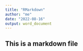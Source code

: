 ```yaml
---
title: "RMarkdown"
author: "me"
date: "2022-08-16"
output: word_document
---
```



## This is a markdown file
